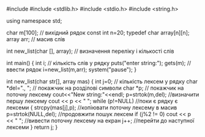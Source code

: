 #include <iostream>
#include <stdlib.h>
#include <stdio.h>
#include <string.h>

using namespace std;

char m[100]; // вихідний рядок
const int n=20;
typedef char array[n][n];
array arr; // масив слів

int new_list(char [], array); // визначення переліку і кількості слів

int main()
{
    int i; // кількість слів у рядку
    puts("enter string:");
    gets(m); //ввести рядок
    i=new_list(m,arr);
    system("pause");
}

int new_list(char str[], array mas)
{
    int j=0; // кількість лексем у рядку
    char *del="., "; // покажчик на розділові символи
    char *p; // покажчик на поточну лексему
    cout<<"New string:"<<endl;
    p=strtok(m,del); //визначити першу лексему
    cout << p << " ";
    while (p!=NULL) //поки є рядку є лексеми
    { strcpy(mas[j],p); //копіювати поточну лексему в масив
    p=strtok(NULL,del); //продовжити пошук лексем
    if (j%2 != 0)
    cout << p << " "; //вивести поточну лексему на екран
    j++; //перейти до наступної лексеми
    }
    return j;
}


